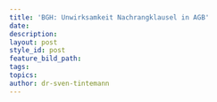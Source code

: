 ```yaml
---
title: 'BGH: Unwirksamkeit Nachrangklausel in AGB'
date:
description:
layout: post
style_id: post
feature_bild_path:
tags:
topics:
author: dr-sven-tintemann
---
```



